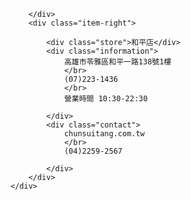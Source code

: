 

<!DOCTYPE html>
<html lang="en">
<head>
    <meta charset="UTF-8">
    <meta http-equiv="X-UA-Compatible" content="IE=edge">
    <meta name="viewport" content="width=device-width, initial-scale=1.0">
    <title>名片</title>
    <link rel="stylesheet" href="card.css">
</head>

<body>
    <div class="container">
        <div class="item-left">

        </div>
        <div class="item-right">

            <div class="store">和平店</div>
            <div class="information">
                高雄市苓雅區和平一路138號1樓
                </br>
                (07)223-1436
                </br>
                營業時間 10:30-22:30
                
            </div>
            <div class="contact">
                chunsuitang.com.tw
                </br>
                (04)2259-2567
                
            </div>
        </div>
    </div>

</body>
</html>

